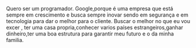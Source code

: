 Quero ser um programador.
Google,porque é uma empresa que está sempre em crescimento e busca sempre inovar sendo em segurança
e em tecnologia para dar o melhor para o cliente.
Buscar o melhor no que eu vou excer , ter uma casa propria,conhecer varios países estrangeiros,ganhar dinheiro,ter uma boa estrutura para garantir meu futuro
e o da minha familia.
